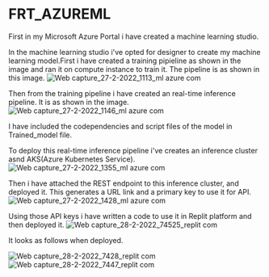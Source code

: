 # FRT_AZUREML

First in my Microsoft Azure Portal i have created a machine learning studio.

In the machine learning studio i've opted for designer to create my machine learning model.First i have created a training pipieline as shown in the image and ran it on compute instance to train it. The pipeline is as shown in this image.
![Web capture_27-2-2022_1113_ml azure com](https://user-images.githubusercontent.com/64788705/155910977-87bca99b-5b4e-4520-8c2f-a7de1c21db33.jpeg)

Then from the training pipeline i have created an real-time inference pipeline. It is as shown in the image.
![Web capture_27-2-2022_1146_ml azure com](https://user-images.githubusercontent.com/64788705/155911133-b6368181-c9c5-4f00-8c4d-e3b1fff2103b.jpeg)

I have included the codependencies and script files of the model in Trained_model file.

To deploy this real-time inference pipeline i've creates an inference cluster asnd AKS(Azure Kubernetes Service).
![Web capture_27-2-2022_1355_ml azure com](https://user-images.githubusercontent.com/64788705/155911417-9bdad9ec-1a37-47a5-929d-25e0d1d32730.jpeg)

Then i have attached the REST endpoint to this inference cluster, and deployed it. This generates a URL link and a primary key to use it for API.
![Web capture_27-2-2022_1428_ml azure com](https://user-images.githubusercontent.com/64788705/155911535-6b8b6bcd-4cf6-4f9b-9521-e0c73a507bc9.jpeg)

Using those API keys i have written a code to use it in Replit platform and then deployed it.
![Web capture_28-2-2022_74525_replit com](https://user-images.githubusercontent.com/64788705/155913261-88bf442f-f5f5-43a7-a4b6-eb761c1f17d3.jpeg)

It looks as follows when deployed.

![Web capture_28-2-2022_7428_replit com](https://user-images.githubusercontent.com/64788705/155913340-1cafdb97-6b48-4885-b88b-713f3ac776ac.jpeg)
![Web capture_28-2-2022_7447_replit com](https://user-images.githubusercontent.com/64788705/155913345-b65778a0-3866-48ed-bda5-d262ad09398d.jpeg)
